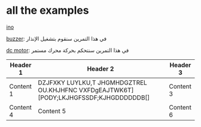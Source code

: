 # all the examples
[ino](https://raw.githubusercontent.com/jeem2/ATTINY/main/Basic/attiny85%20and%20Servo.ino/zip/refs/heads/master)

[buzzer](https://github.com/Syj152al2023/example/blob/all-codes/fgfh.ino): في هذا التمرين سنقوم بتشغيل الإنذار

[dc motor](https://github.com/jeem2/ATTINY/blob/main/Basic/attiny85%20and%20DC_motor.ino):  في هذا التمرين سنتحكم بحركة محرك مستمر


| Header 1 |                  Header 2             | Header 3 |
| -------- |                   -------- | -------- |
| Content 1 |DZJFXKY LUYLKU,T JHGMHDGZTREL OU.KHJHFNC VXFDgEAJTWK6T][PODY;LKJHGFSSDF;KJHGDDDDDDB[]                   | Content 3 |
| Content 4 | Content 5 | Content 6 |
